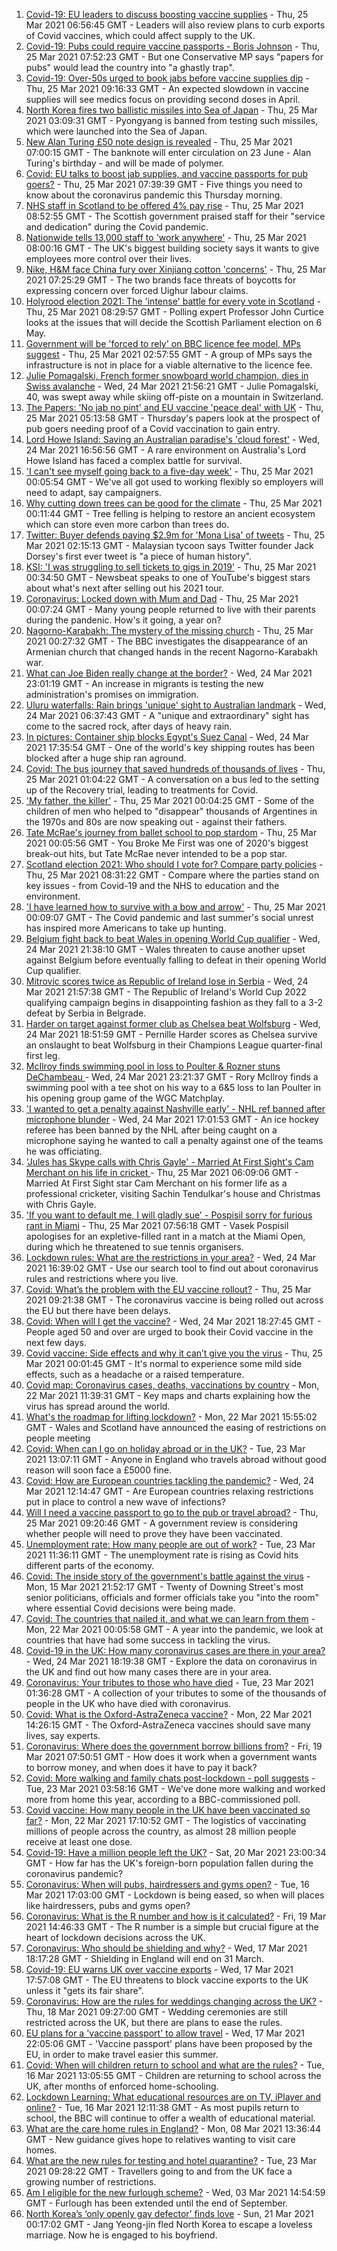 1. [Covid-19: EU leaders to discuss boosting vaccine supplies](https://www.bbc.co.uk/news/world-europe-56519331) - Thu, 25 Mar 2021 06:56:45 GMT - Leaders will also review plans to curb exports of Covid vaccines, which could affect supply to the UK.
2. [Covid-19: Pubs could require vaccine passports - Boris Johnson](https://www.bbc.co.uk/news/uk-politics-56517486) - Thu, 25 Mar 2021 07:52:23 GMT - But one Conservative MP says "papers for pubs" would lead the country into "a ghastly trap".
3. [Covid-19: Over-50s urged to book jabs before vaccine supplies dip](https://www.bbc.co.uk/news/uk-56521415) - Thu, 25 Mar 2021 09:16:33 GMT - An expected slowdown in vaccine supplies will see medics focus on providing second doses in April.
4. [North Korea fires two ballistic missiles into Sea of Japan](https://www.bbc.co.uk/news/world-asia-56518998) - Thu, 25 Mar 2021 03:09:31 GMT - Pyongyang is banned from testing such missiles, which were launched into the Sea of Japan.
5. [New Alan Turing £50 note design is revealed](https://www.bbc.co.uk/news/business-56503741) - Thu, 25 Mar 2021 07:00:15 GMT - The banknote will enter circulation on 23 June - Alan Turing's birthday - and will be made of polymer.
6. [Covid: EU talks to boost jab supplies, and vaccine passports for pub goers?](https://www.bbc.co.uk/news/uk-56518447) - Thu, 25 Mar 2021 07:39:39 GMT - Five things you need to know about the coronavirus pandemic this Thursday morning.
7. [NHS staff in Scotland to be offered 4% pay rise](https://www.bbc.co.uk/news/uk-scotland-56518221) - Thu, 25 Mar 2021 08:52:55 GMT - The Scottish government praised staff for their "service and dedication" during the Covid pandemic.
8. [Nationwide tells 13,000 staff to 'work anywhere'](https://www.bbc.co.uk/news/business-56510574) - Thu, 25 Mar 2021 08:00:16 GMT - The UK's biggest building society says it wants to give employees more control over their lives.
9. [Nike, H&M face China fury over Xinjiang cotton 'concerns'](https://www.bbc.co.uk/news/world-asia-china-56519411) - Thu, 25 Mar 2021 07:25:29 GMT - The two brands face threats of boycotts for expressing concern over forced Uighur labour claims.
10. [Holyrood election 2021: The 'intense' battle for every vote in Scotland](https://www.bbc.co.uk/news/uk-scotland-56512440) - Thu, 25 Mar 2021 08:29:57 GMT - Polling expert Professor John Curtice looks at the issues that will decide the Scottish Parliament election on 6 May.
11. [Government will be 'forced to rely' on BBC licence fee model, MPs suggest](https://www.bbc.co.uk/news/entertainment-arts-56507215) - Thu, 25 Mar 2021 02:57:55 GMT - A group of MPs says the infrastructure is not in place for a viable alternative to the licence fee.
12. [Julie Pomagalski, French former snowboard world champion, dies in Swiss avalanche](https://www.bbc.co.uk/news/world-europe-56518597) - Wed, 24 Mar 2021 21:56:21 GMT - Julie Pomagalski, 40, was swept away while skiing off-piste on a mountain in Switzerland.
13. [The Papers: 'No jab no pint' and EU vaccine 'peace deal' with UK](https://www.bbc.co.uk/news/blogs-the-papers-56518557) - Thu, 25 Mar 2021 05:13:58 GMT - Thursday's papers look at the prospect of pub goers needing proof of a Covid vaccination to gain entry.
14. [Lord Howe Island: Saving an Australian paradise's 'cloud forest'](https://www.bbc.co.uk/news/world-australia-56452910) - Wed, 24 Mar 2021 16:56:56 GMT - A rare environment on Australia's Lord Howe Island has faced a complex battle for survival.
15. ['I can't see myself going back to a five-day week'](https://www.bbc.co.uk/news/business-56512169) - Thu, 25 Mar 2021 00:05:54 GMT - We've all got used to working flexibly so employers will need to adapt, say campaigners.
16. [Why cutting down trees can be good for the climate](https://www.bbc.co.uk/news/science-environment-56450965) - Thu, 25 Mar 2021 00:11:44 GMT - Tree felling is helping to restore an ancient ecosystem which can store even more carbon than trees do.
17. [Twitter: Buyer defends paying $2.9m for 'Mona Lisa' of tweets](https://www.bbc.co.uk/news/business-56506466) - Thu, 25 Mar 2021 02:15:13 GMT - Malaysian tycoon says Twitter founder Jack Dorsey's first ever tweet is "a piece of human history".
18. [KSI: 'I was struggling to sell tickets to gigs in 2019'](https://www.bbc.co.uk/news/newsbeat-56488344) - Thu, 25 Mar 2021 00:34:50 GMT - Newsbeat speaks to one of YouTube's biggest stars about what's next after selling out his 2021 tour.
19. [Coronavirus: Locked down with Mum and Dad](https://www.bbc.co.uk/news/uk-56450963) - Thu, 25 Mar 2021 00:07:24 GMT - Many young people returned to live with their parents during the pandenic. How's it going, a year on?
20. [Nagorno-Karabakh: The mystery of the missing church](https://www.bbc.co.uk/news/world-europe-56517835) - Thu, 25 Mar 2021 00:27:32 GMT - The BBC investigates the disappearance of an Armenian church that changed hands in the recent Nagorno-Karabakh war.
21. [What can Joe Biden really change at the border?](https://www.bbc.co.uk/news/world-us-canada-56514320) - Wed, 24 Mar 2021 23:01:19 GMT - An increase in migrants is testing the new administration's promises on immigration.
22. [Uluru waterfalls: Rain brings 'unique' sight to Australian landmark](https://www.bbc.co.uk/news/world-australia-56506799) - Wed, 24 Mar 2021 06:37:43 GMT - A "unique and extraordinary" sight has come to the sacred rock, after days of heavy rain.
23. [In pictures: Container ship blocks Egypt's Suez Canal](https://www.bbc.co.uk/news/world-middle-east-56516151) - Wed, 24 Mar 2021 17:35:54 GMT - One of the world's key shipping routes has been blocked after a huge ship ran aground.
24. [Covid: The bus journey that saved hundreds of thousands of lives](https://www.bbc.co.uk/news/health-56508369) - Thu, 25 Mar 2021 01:04:22 GMT - A conversation on a bus led to the setting up of the Recovery trial, leading to treatments for Covid.
25. ['My father, the killer'](https://www.bbc.co.uk/news/stories-51379981) - Thu, 25 Mar 2021 00:04:25 GMT - Some of the children of men who helped to "disappear" thousands of Argentines in the 1970s and 80s are now speaking out - against their fathers.
26. [Tate McRae's journey from ballet school to pop stardom](https://www.bbc.co.uk/news/entertainment-arts-56508538) - Thu, 25 Mar 2021 00:05:56 GMT - You Broke Me First was one of 2020's biggest break-out hits, but Tate McRae never intended to be a pop star.
27. [Scotland election 2021: Who should I vote for? Compare party policies](https://www.bbc.co.uk/news/uk-scotland-scotland-politics-56510773) - Thu, 25 Mar 2021 08:31:22 GMT - Compare where the parties stand on key issues - from Covid-19 and the NHS to education and the environment.
28. ['I have learned how to survive with a bow and arrow'](https://www.bbc.co.uk/news/business-56495443) - Thu, 25 Mar 2021 00:09:07 GMT - The Covid pandemic and last summer's social unrest has inspired more Americans to take up hunting.
29. [Belgium fight back to beat Wales in opening World Cup qualifier](https://www.bbc.co.uk/sport/football/56424467) - Wed, 24 Mar 2021 21:38:10 GMT - Wales threaten to cause another upset against Belgium before eventually falling to defeat in their opening World Cup qualifier.
30. [Mitrovic scores twice as Republic of Ireland lose in Serbia](https://www.bbc.co.uk/sport/football/56491904) - Wed, 24 Mar 2021 21:57:38 GMT - The Republic of Ireland's World Cup 2022 qualifying campaign begins in disappointing fashion as they fall to a 3-2 defeat by Serbia in Belgrade.
31. [Harder on target against former club as Chelsea beat Wolfsburg](https://www.bbc.co.uk/sport/football/56501217) - Wed, 24 Mar 2021 18:51:59 GMT - Pernille Harder scores as Chelsea survive an onslaught to beat Wolfsburg in their Champions League quarter-final first leg.
32. [McIlroy finds swimming pool in loss to Poulter & Rozner stuns DeChambeau ](https://www.bbc.co.uk/sport/golf/56514967) - Wed, 24 Mar 2021 23:21:37 GMT - Rory McIlroy finds a swimming pool with a tee shot on his way to a 6&5 loss to Ian Poulter in his opening group game of the WGC Matchplay.
33. ['I wanted to get a penalty against Nashville early' - NHL ref banned after microphone blunder](https://www.bbc.co.uk/sport/ice-hockey/56515077) - Wed, 24 Mar 2021 17:01:53 GMT - An ice hockey referee has been banned by the NHL after being caught on a microphone saying he wanted to call a penalty against one of the teams he was officiating.
34. ['Jules has Skype calls with Chris Gayle' - Married At First Sight's Cam Merchant on his life in cricket ](https://www.bbc.co.uk/sport/cricket/56470360) - Thu, 25 Mar 2021 06:09:06 GMT - Married At First Sight star Cam Merchant on his former life as a professional cricketer, visiting Sachin Tendulkar's house and Christmas with Chris Gayle.
35. ['If you want to default me, I will gladly sue' - Pospisil sorry for furious rant in Miami](https://www.bbc.co.uk/sport/tennis/56520413) - Thu, 25 Mar 2021 07:56:18 GMT - Vasek Pospisil apologises for an expletive-filled rant in a match at the Miami Open, during which he threatened to sue tennis organisers.
36. [Lockdown rules: What are the restrictions in your area?](https://www.bbc.co.uk/news/uk-54373904) - Wed, 24 Mar 2021 16:39:02 GMT - Use our search tool to find out about coronavirus rules and restrictions where you live.
37. [Covid: What’s the problem with the EU vaccine rollout?](https://www.bbc.co.uk/news/explainers-52380823) - Thu, 25 Mar 2021 09:21:38 GMT - The coronavirus vaccine is being rolled out across the EU but there have been delays.
38. [Covid: When will I get the vaccine?](https://www.bbc.co.uk/news/health-55045639) - Wed, 24 Mar 2021 18:27:45 GMT - People aged 50 and over are urged to book their Covid vaccine in the next few days.
39. [Covid vaccine: Side effects and why it can’t give you the virus](https://www.bbc.co.uk/news/health-56437270) - Thu, 25 Mar 2021 00:01:45 GMT - It's normal to experience some mild side effects, such as a headache or a raised temperature.
40. [Covid map: Coronavirus cases, deaths, vaccinations by country](https://www.bbc.co.uk/news/world-51235105) - Mon, 22 Mar 2021 11:39:31 GMT - Key maps and charts explaining how the virus has spread around the world.
41. [What's the roadmap for lifting lockdown?](https://www.bbc.co.uk/news/explainers-52530518) - Mon, 22 Mar 2021 15:55:02 GMT - Wales and Scotland have announced the easing of restrictions on people meeting
42. [Covid: When can I go on holiday abroad or in the UK?](https://www.bbc.co.uk/news/explainers-52646738) - Tue, 23 Mar 2021 13:07:11 GMT - Anyone in England who travels abroad without good reason will soon face a £5000 fine.
43. [Covid: How are European countries tackling the pandemic?](https://www.bbc.co.uk/news/explainers-53640249) - Wed, 24 Mar 2021 12:14:47 GMT - Are European countries relaxing restrictions put in place to control a new wave of infections?
44. [Will I need a vaccine passport to go to the pub or travel abroad?](https://www.bbc.co.uk/news/explainers-55718553) - Thu, 25 Mar 2021 09:20:46 GMT - A government review is considering whether people will need to prove they have been vaccinated.
45. [Unemployment rate: How many people are out of work?](https://www.bbc.co.uk/news/business-52660591) - Tue, 23 Mar 2021 11:36:11 GMT - The unemployment rate is rising as Covid hits different parts of the economy.
46. [Covid: The inside story of the government's battle against the virus](https://www.bbc.co.uk/news/uk-politics-56361599) - Mon, 15 Mar 2021 21:52:17 GMT - Twenty of Downing Street's most senior politicians, officials and former officials take you "into the room" where essential Covid decisions were being made.
47. [Covid: The countries that nailed it, and what we can learn from them](https://www.bbc.co.uk/news/uk-56455030) - Mon, 22 Mar 2021 00:05:58 GMT - A year into the pandemic, we look at countries that have had some success in tackling the virus.
48. [Covid-19 in the UK: How many coronavirus cases are there in your area?](https://www.bbc.co.uk/news/uk-51768274) - Wed, 24 Mar 2021 18:19:38 GMT - Explore the data on coronavirus in the UK and find out how many cases there are in your area.
49. [Coronavirus: Your tributes to those who have died](https://www.bbc.co.uk/news/uk-52676411) - Tue, 23 Mar 2021 01:36:28 GMT - A collection of your tributes to some of the thousands of people in the UK who have died with coronavirus.
50. [Covid: What is the Oxford-AstraZeneca vaccine?](https://www.bbc.co.uk/news/health-55302595) - Mon, 22 Mar 2021 14:26:15 GMT - The Oxford-AstraZeneca vaccines should save many lives, say experts.
51. [Coronavirus: Where does the government borrow billions from?](https://www.bbc.co.uk/news/business-50504151) - Fri, 19 Mar 2021 07:50:51 GMT - How does it work when a government wants to borrow money, and when does it have to pay it back?
52. [Covid: More walking and family chats post-lockdown - poll suggests](https://www.bbc.co.uk/news/uk-56490823) - Tue, 23 Mar 2021 03:58:16 GMT - We've done more walking and worked more from home this year, according to a BBC-commissioned poll.
53. [Covid vaccine: How many people in the UK have been vaccinated so far?](https://www.bbc.co.uk/news/health-55274833) - Mon, 22 Mar 2021 17:10:52 GMT - The logistics of vaccinating millions of people across the country, as almost 28 million people receive at least one dose.
54. [Covid-19: Have a million people left the UK?](https://www.bbc.co.uk/news/uk-56435100) - Sat, 20 Mar 2021 23:00:34 GMT - How far has the UK's foreign-born population fallen during the coronavirus pandemic?
55. [Coronavirus: When will pubs, hairdressers and gyms open?](https://www.bbc.co.uk/news/explainers-53349989) - Tue, 16 Mar 2021 17:03:00 GMT - Lockdown is being eased, so when will places like hairdressers, pubs and gyms open?
56. [Coronavirus: What is the R number and how is it calculated?](https://www.bbc.co.uk/news/health-52473523) - Fri, 19 Mar 2021 14:46:33 GMT - The R number is a simple but crucial figure at the heart of lockdown decisions across the UK.
57. [Coronavirus: Who should be shielding and why?](https://www.bbc.co.uk/news/health-51997151) - Wed, 17 Mar 2021 18:17:28 GMT - Shielding in England will end on 31 March.
58. [Covid-19: EU warns UK over vaccine exports](https://www.bbc.co.uk/news/45877605) - Wed, 17 Mar 2021 17:57:08 GMT - The EU threatens to block vaccine exports to the UK unless it "gets its fair share".
59. [Coronavirus: How are the rules for weddings changing across the UK?](https://www.bbc.co.uk/news/explainers-52811509) - Thu, 18 Mar 2021 09:27:00 GMT - Wedding ceremonies are still restricted across the UK, but there are plans to ease the rules.
60. [EU plans for a 'vaccine passport' to allow travel](https://www.bbc.co.uk/news/world-europe-56436910) - Wed, 17 Mar 2021 22:05:06 GMT - 'Vaccine passport' plans have been proposed by the EU, in order to make travel easier this summer.
61. [Covid: When will children return to school and what are the rules?](https://www.bbc.co.uk/news/education-51643556) - Tue, 16 Mar 2021 13:05:55 GMT - Children are returning to school across the UK, after months of enforced home-schooling.
62. [Lockdown Learning: What educational resources are on TV, iPlayer and online?](https://www.bbc.co.uk/news/education-55591821) - Tue, 16 Mar 2021 12:11:38 GMT - As most pupils return to school, the BBC will continue to offer a wealth of educational material.
63. [What are the care home rules in England?](https://www.bbc.co.uk/news/explainers-53503712) - Mon, 08 Mar 2021 13:36:44 GMT - New guidance gives hope to relatives wanting to visit care homes.
64. [What are the new rules for testing and hotel quarantine?](https://www.bbc.co.uk/news/explainers-52544307) - Tue, 23 Mar 2021 09:28:22 GMT - Travellers going to and from the UK face a growing number of restrictions.
65. [Am I eligible for the new furlough scheme?](https://www.bbc.co.uk/news/explainers-52135342) - Wed, 03 Mar 2021 14:54:59 GMT - Furlough has been extended until the end of September.
66. [North Korea’s ‘only openly gay defector’ finds love](https://www.bbc.co.uk/news/world-asia-56323825) - Sun, 21 Mar 2021 00:17:02 GMT - Jang Yeong-jin fled North Korea to escape a loveless marriage. Now he is engaged to his boyfriend.
